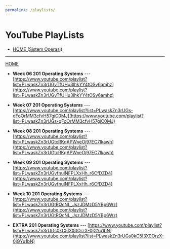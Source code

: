 ```yaml
---
permalink: /playlists/
---
```

<h1>YouTube PlayLists</h1>

* [HOME (Sistem Operasi)](../)

<hr>

[HOME](/)

* **Week 06 201 Operating Systems** ---
[https://www.youtube.com/playlist?list=PLwaskZn3rUGvTfUHu3lhkYY4tOSy6amhz](https://www.youtube.com/playlist?list=PLwaskZn3rUGvTfUHu3lhkYY4tOSy6amhz)

* **Week 07 201 Operating Systems** ---
[https://www.youtube.com/playlist?list=PLwaskZn3rUGs-qFoOrMM3cfvH57giC0MJ](https://www.youtube.com/playlist?list=PLwaskZn3rUGs-qFoOrMM3cfvH57giC0MJ)

* **Week 08 201 Operating Systems** ---
[https://www.youtube.com/playlist?list=PLwaskZn3rUGtcRKqAPWveOj97EC7lkawh](https://www.youtube.com/playlist?list=PLwaskZn3rUGtcRKqAPWveOj97EC7lkawh)

* **Week 09 201 Operating Systems** ---
[https://www.youtube.com/playlist?list=PLwaskZn3rUGvfnulNFPLXxHh_r6CfDZD4](https://www.youtube.com/playlist?list=PLwaskZn3rUGvfnulNFPLXxHh_r6CfDZD4)

* **Week 10 201 Operating Systems** ---
[https://www.youtube.com/playlist?list=PLwaskZn3rUGtRQcNL_JszJDMzD5YBp6Wz](https://www.youtube.com/playlist?list=PLwaskZn3rUGtRQcNL_JszJDMzD5YBp6Wz)

* **EXTRA   201 Operating Systems** ---
[https://www.youtube.com/playlist?list=PLwaskZn3rUGs0kC5I3X0OrzX-0jGYu1bN](https://www.youtube.com/playlist?list=PLwaskZn3rUGs0kC5I3X0OrzX-0jGYu1bN)


